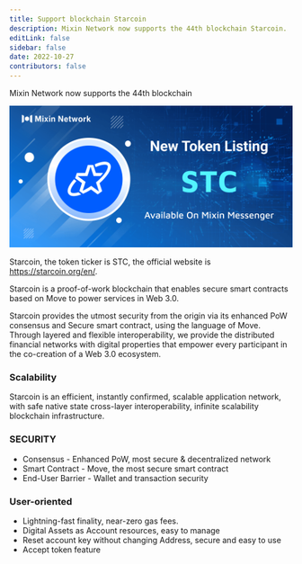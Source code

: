 ```yaml
---
title: Support blockchain Starcoin
description: Mixin Network now supports the 44th blockchain Starcoin.
editLink: false
sidebar: false
date: 2022-10-27
contributors: false
---
```


Mixin Network now supports the 44th blockchain 

![stc-support](./stc-support.png)

Starcoin, the token ticker is STC, the official website is https://starcoin.org/en/.

Starcoin is a proof-of-work blockchain that enables secure smart contracts based on Move to power services in Web 3.0.

Starcoin provides the utmost security from the origin via its enhanced PoW consensus and Secure smart contract, using the language of Move. Through layered and flexible interoperability, we provide the distributed financial networks with digital properties that empower every participant in the co-creation of a Web 3.0 ecosystem.

### Scalability

Starcoin is an efficient, instantly confirmed, scalable application network, with safe native state cross-layer interoperability, infinite scalability blockchain infrastructure.

### SECURITY

- Consensus - Enhanced PoW, most secure & decentralized network
- Smart Contract - Move, the most secure smart contract
- End-User Barrier - Wallet and transaction security

### User-oriented

- Lightning-fast finality, near-zero gas fees.
- Digital Assets as Account resources, easy to manage
- Reset account key without changing Address, secure and easy to use
- Accept token feature